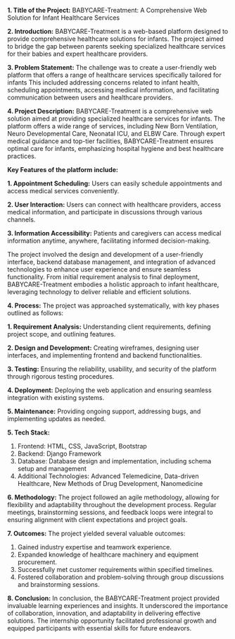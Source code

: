 **1. Title of the Project:**
BABYCARE-Treatment: A Comprehensive Web Solution for Infant Healthcare Services

**2. Introduction:**
BABYCARE-Treatment is a web-based platform designed to provide comprehensive healthcare solutions for infants. 
The project aimed to bridge the gap between parents seeking specialized healthcare services for their babies and expert healthcare providers.


**3. Problem Statement:**
The challenge was to create a user-friendly web platform that offers a range of healthcare services specifically tailored for infants
This included addressing concerns related to infant health, scheduling appointments, accessing medical information, and facilitating communication between users and healthcare providers.


**4. Project Description:**
BABYCARE-Treatment is a comprehensive web solution aimed at providing specialized healthcare services for infants. The platform offers a wide range of services, including New Born Ventilation, Neuro Developmental Care, Neonatal ICU, and ELBW Care. Through expert medical guidance and top-tier facilities, BABYCARE-Treatment ensures optimal care for infants, emphasizing hospital hygiene and best healthcare practices.

**Key Features of the platform include:**

**1. Appointment Scheduling:** Users can easily schedule appointments and access medical services conveniently.

**2. User Interaction:** Users can connect with healthcare providers, access medical information, and participate in discussions through various channels.

**3. Information Accessibility:** Patients and caregivers can access medical information anytime, anywhere, facilitating informed decision-making.

The project involved the design and development of a user-friendly interface, backend database management, and integration of advanced technologies to enhance user experience and ensure seamless functionality. 
From initial requirement analysis to final deployment, BABYCARE-Treatment embodies a holistic approach to infant healthcare, leveraging technology to deliver reliable and efficient solutions.

**4. Process:**
The project was approached systematically, with key phases outlined as follows:

**1. Requirement Analysis:** Understanding client requirements, defining project scope, and outlining features.

**2. Design and Development:** Creating wireframes, designing user interfaces, and implementing frontend and backend functionalities.

**3. Testing:** Ensuring the reliability, usability, and security of the platform through rigorous testing procedures.

**4. Deployment:** Deploying the web application and ensuring seamless integration with existing systems.

**5. Maintenance:** Providing ongoing support, addressing bugs, and implementing updates as needed.

**5. Tech Stack:**

1. Frontend: HTML, CSS, JavaScript, Bootstrap
2. Backend: Django Framework
3. Database: Database design and implementation, including schema setup and management
4. Additional Technologies: Advanced Telemedicine, Data-driven Healthcare, New Methods of Drug Development, Nanomedicine

**6. Methodology:**
The project followed an agile methodology, allowing for flexibility and adaptability throughout the development process. 
Regular meetings, brainstorming sessions, and feedback loops were integral to ensuring alignment with client expectations and project goals.

**7. Outcomes:**
The project yielded several valuable outcomes:

1. Gained industry expertise and teamwork experience.
2. Expanded knowledge of healthcare machinery and equipment procurement.
3. Successfully met customer requirements within specified timelines.
4. Fostered collaboration and problem-solving through group discussions and brainstorming sessions.


**8. Conclusion:**
In conclusion, the BABYCARE-Treatment project provided invaluable learning experiences and insights. 
It underscored the importance of collaboration, innovation, and adaptability in delivering effective solutions. 
The internship opportunity facilitated professional growth and equipped participants with essential skills for future endeavors.




